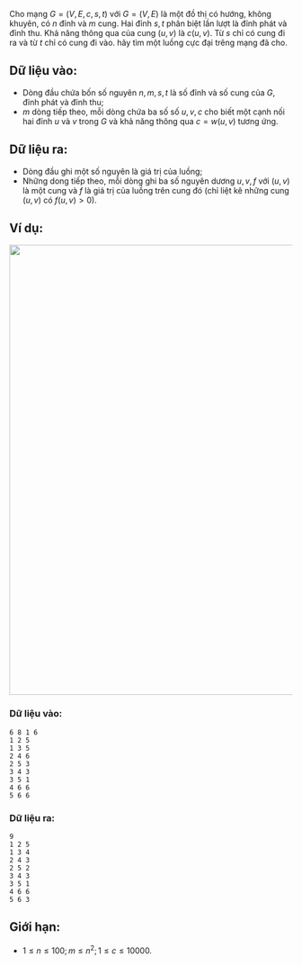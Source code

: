 Cho mạng $G = (V, E, c, s, t)$ với $G = (V, E)$ là một đồ thị có hướng, không khuyên, có $n$ đỉnh và $m$ cung. Hai đỉnh $s, t$ phân biệt lần lượt là đỉnh phát và đỉnh thu. Khả năng thông qua của cung $(u, v)$ là $c(u, v)$. Từ $s$ chỉ có cung đi ra và từ $t$ chỉ có cung đi vào. hãy tìm một luồng cực đại trêng mạng đã cho.

## Dữ liệu vào:
- Dòng đầu chứa bốn số nguyên $n, m, s, t$ là số đỉnh và số cung của $G$, đỉnh phát và đỉnh thu;
- $m$ dòng tiếp theo, mỗi dòng chứa ba số số $u, v, c$ cho biết một cạnh nối hai đỉnh $u$ và $v$ trong $G$ và khả năng thông qua $c = w(u, v)$ tương ứng.

## Dữ liệu ra:
- Dòng đầu ghi một số nguyên là giá trị của luồng;
- Những dong tiếp theo, mỗi dòng ghi ba số nguyên dương $u, v, f$ với $(u, v)$ là một cung và $f$ là giá trị của luồng trên cung đó (chỉ liệt kê những cung $(u, v)$ có $f(u, v) > 0$).

## Ví dụ:
<center><img src="/images/problems/555/SMAXFLOW.png" width="800px" /></center>

### Dữ liệu vào:
```
6 8 1 6
1 2 5
1 3 5
2 4 6
2 5 3
3 4 3
3 5 1
4 6 6
5 6 6
```

### Dữ liệu ra:
```
9
1 2 5
1 3 4
2 4 3
2 5 2
3 4 3
3 5 1
4 6 6
5 6 3
```

## Giới hạn:
- $1 ≤ n ≤ 100; m ≤ n^2; 1 ≤ c ≤ 10000$.